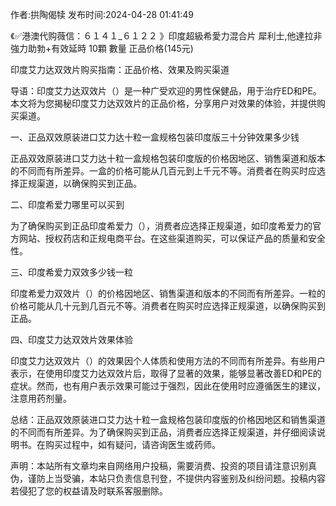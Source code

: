 <p>作者:拱陶偈犊 发布时间:2024-04-28 01:41:49</p>
<p>《✅港澳代购薇信：６１４１_６１２２ 》印度超級希愛力混合片 犀利士,他達拉非 強力助勃+有效延時 10顆 數量 正品价格(145元) </p>
									<p></p><p>印度艾力达双效片购买指南：正品价格、效果及购买渠道</p><p>导语：印度艾力达双效片（）是一种广受欢迎的男性保健品，用于治疗ED和PE。本文将为您揭秘印度艾力达双效片的正品价格，分享用户对效果的体验，并提供购买渠道。</p><p></p><p>一、正品双效原装进口艾力达十粒一盒规格包装印度版三十分钟效果多少钱</p><p>正品双效原装进口艾力达十粒一盒规格包装印度版的价格因地区、销售渠道和版本的不同而有所差异。一盒的价格可能从几百元到上千元不等。消费者在购买时应选择正规渠道，以确保购买到正品。</p><p></p><p>二、印度希爱力哪里可以买到</p><p>为了确保购买到正品印度希爱力（），消费者应选择正规渠道，如印度希爱力的官方网站、授权药店和正规电商平台。在这些渠道购买，可以保证产品的质量和安全性。</p><p>三、印度希爱力双效多少钱一粒</p><p>印度希爱力双效片（）的价格因地区、销售渠道和版本的不同而有所差异。一粒的价格可能从几十元到几百元不等。消费者在购买时应选择正规渠道，以确保购买到正品。</p><p></p><p>四、印度艾力达双效片效果体验</p><p>印度艾力达双效片（）的效果因个人体质和使用方法的不同而有所差异。有些用户表示，在使用印度艾力达双效片后，取得了显著的效果，能够显著改善ED和PE的症状。然而，也有用户表示效果可能过于强烈，因此在使用时应遵循医生的建议，注意用药剂量。</p><p>总结：正品双效原装进口艾力达十粒一盒规格包装印度版的价格因地区和销售渠道的不同而有所差异。为了确保购买到正品，消费者应选择正规渠道，并仔细阅读说明书。在购买过程中，如有疑问，请咨询医生或药师。</p><p></p><p></p>				声明：本站所有文章均来自网络用户投稿，需要消费、投资的项目请注意识别真伪，谨防上当受骗，本站只负责信息刊登，不提供内容鉴别及纠纷问题。投稿内容若侵犯了您的权益请及时联系客服删除。				
